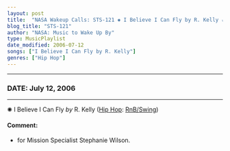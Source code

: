 ```yaml
---
layout: post
title:  "NASA Wakeup Calls: STS-121 ✺ I Believe I Can Fly by R. Kelly ✫ July 12, 2006"
blog_title: "STS-121"
author: "NASA: Music to Wake Up By"
type: MusicPlaylist
date_modified: 2006-07-12
songs: ["I Believe I Can Fly by R. Kelly"]
genres: ["Hip Hop"]
---
```


----
### DATE: July 12, 2006
----
✺ I Believe I Can Fly *by* R. Kelly ([Hip Hop](https://www.discogs.com/genre/Hip%20Hop): [RnB/Swing](https://www.discogs.com/style/RnB/Swing)) <a target="blank_" href="https://www.discogs.com/R-Kelly-I-Believe-I-Can-Fly/release/11297495">
    <i class="fas fa-compact-disc"
       title="Discogs entry for this song"
       alt="Discogs entry for this song"
       style="font-size: 1.1em;"></i></a>
    

#### Comment:
* for Mission Specialist Stephanie Wilson.



<br/>
<center>
	<a target="_blank"
	   href="https://twitter.com/intent/tweet?hashtags=Space,NASA,Playlist,NASAWakeupCalls,SpaceProgram&text=🚀 {{ page.author}}, '{{ page.songs.first }}' {{ page.title }}, {{ site.url }}{{ page.url }}&via=nasawakeupcalls"><i class="fab fa-twitter" title="Tweet this page" alt="Tweet this page" style="font-size: 1.3em;"></i></a>
	&nbsp; 	<i class="fas fa-user-astronaut" style="font-size: 1.5em;"></i> &nbsp;
    <a id="custom_amazon_link"
       type="amzn" search="#"
       category="popular music">
    <i class="fab fa-amazon" style="font-size: 1.3em;"></i></a>
</center>

<!-- Randomly resolve an individual entry from a song array -->
<script src="/assets/javascript/seedrandom.min.js"></script>
<script>
  var wake_me_up = ["I Believe I Can Fly by R. Kelly"];
  var prng = new Math.seedrandom();
  function randomSong() {
    song = wake_me_up[Math.floor(Math.random() * wake_me_up.length)];
    var amazon_link = document.getElementById("custom_amazon_link");
    amazon_link.setAttribute("search", song);
  }
  window.onload = randomSong();
</script>

